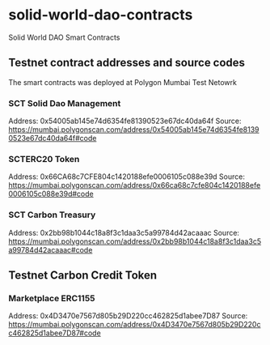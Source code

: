 # solid-world-dao-contracts
Solid World DAO Smart Contracts

## Testnet contract addresses and source codes

The smart contracts was deployed at Polygon Mumbai Test Netowrk

### SCT Solid Dao Management

Address: 0x54005ab145e74d6354fe81390523e67dc40da64f
Source: https://mumbai.polygonscan.com/address/0x54005ab145e74d6354fe81390523e67dc40da64f#code

### SCTERC20 Token

Address: 0x66CA68c7CFE804c1420188efe0006105c088e39d
Source: https://mumbai.polygonscan.com/address/0x66ca68c7cfe804c1420188efe0006105c088e39d#code

### SCT Carbon Treasury

Address: 0x2bb98b1044c18a8f3c1daa3c5a99784d42acaaac
Source: https://mumbai.polygonscan.com/address/0x2bb98b1044c18a8f3c1daa3c5a99784d42acaaac#code

## Testnet Carbon Credit Token
### Marketplace ERC1155

Address: 0x4D3470e7567d805b29D220cc462825d1abee7D87
Source: https://mumbai.polygonscan.com/address/0x4D3470e7567d805b29D220cc462825d1abee7D87#code